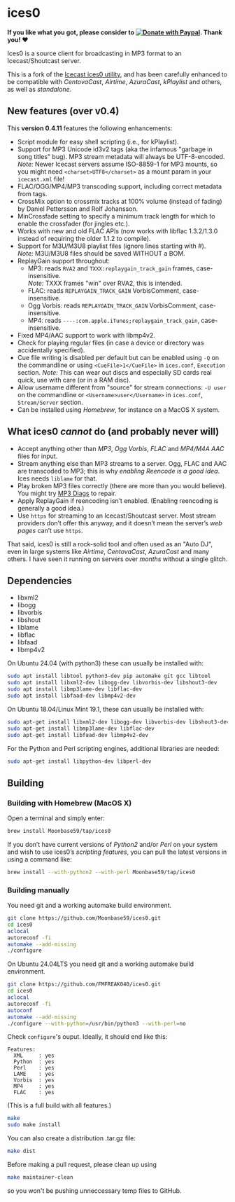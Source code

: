 # ices0

**If you like what you got, please consider to [![Donate with Paypal](https://www.paypalobjects.com/en_US/i/btn/btn_donate_LG.gif)](https://www.paypal.com/donate/?hosted_button_id=PBPR63362LDEU). Thank you! ❤️**

Ices0 is a source client for broadcasting in MP3 format to an Icecast/Shoutcast server.

This is a fork of the [Icecast ices0 utility](http://www.icecast.org/ices.php),
and has been carefully enhanced to be compatible with _CentovaCast_, _Airtime_, _AzuraCast_, _kPlaylist_ and others, as well as _standalone_.

## New features (over v0.4)

This **version 0.4.11** features the following enhancements:

* Script module for easy shell scripting (i.e., for kPlaylist).
* Support for MP3 Unicode id3v2 tags (aka the infamous "garbage in
  song titles" bug). MP3 stream metadata will always be UTF-8-encoded.  
  _Note:_ Newer Icecast servers assume ISO-8859-1 for MP3 mounts,
  so you might need `<charset>UTF8</charset>` as a mount param
  in your `icecast.xml` file!
* FLAC/OGG/MP4/MP3 transcoding support, including correct metadata from tags.
* CrossMix option to crossmix tracks at 100% volume (instead
  of fading) by Daniel Pettersson and Rolf Johansson.
* MinCrossfade setting to specify a minimum track length for
  which to enable the crossfader (for jingles etc.).
* Works with new and old FLAC APIs (now works with libflac 1.3.2/1.3.0 instead
  of requiring the older 1.1.2 to compile).
* Support for M3U/M3U8 playlist files (ignore lines starting with #).  
  _Note:_ M3U/M3U8 files should be saved WITHOUT a BOM.
* ReplayGain support throughout:
  * MP3: reads `RVA2` and `TXXX:replaygain_track_gain` frames, case-insensitive.  
    _Note:_ TXXX frames "win" over RVA2, this is intended.
  * FLAC: reads `REPLAYGAIN_TRACK_GAIN` VorbisComment, case-insensitive.
  * Ogg Vorbis: reads `REPLAYGAIN_TRACK_GAIN` VorbisComment, case-insensitive.
  * MP4: reads `----:com.apple.iTunes;replaygain_track_gain`, case-insensitive.
* Fixed MP4/AAC support to work with libmp4v2.
* Check for playing regular files (in case a device or directory was accidentally specified).
* Cue file writing is disabled per default but can be enabled using `-Q` on the
  commandline or using `<CueFile>1</CueFile>` in `ices.conf`, `Execution` section.
  _Note:_ This can wear out discs and especially SD cards real quick, use with
  care (or in a RAM disc).
* Allow username different from "source" for stream connections: `-U user` on
  the commandline or `<Username>user</Username>` in `ices.conf`, `Stream/Server`
  section.
* Can be installed using _Homebrew_, for instance on a MacOS X system.

## What ices0 _cannot_ do (and probably never will)

* Accept anything other than _MP3_, _Ogg Vorbis_, _FLAC_ and _MP4/M4A AAC_ files for input.
* Stream anything else than MP3 streams to a server. Ogg, FLAC and AAC are transcoded to MP3; this is why _enabling Reencode is a good idea_. Ices needs `liblame` for that.
* Play broken MP3 files correctly (there are more than you would believe). You might try [MP3 Diags](http://mp3diags.sourceforge.net/) to repair.
* Apply ReplayGain if reencoding isn’t enabled. (Enabling reencoding is generally
  a good idea.)
* Use `https` for streaming to an Icecast/Shoutcast server. Most stream providers don’t offer this anyway, and it doesn’t mean the server’s _web pages_ can’t use `https`.

That said, ices0 is still a rock-solid tool and often used as an "Auto DJ", even in large systems like _Airtime_, _CentovaCast_, _AzuraCast_ and many others. I have seen it running on servers over _months_ without a single glitch.

## Dependencies

* libxml2
* libogg
* libvorbis
* libshout
* liblame
* libflac
* libfaad
* libmp4v2

On Ubuntu 24.04 (with python3) these can usually be installed with:

```bash
sudo apt install libtool python3-dev pip automake git gcc libtool
sudo apt install libxml2-dev libogg-dev libvorbis-dev libshout3-dev
sudo apt install libmp3lame-dev libflac-dev
sudo apt install libfaad-dev libmp4v2-dev
```

On Ubuntu 18.04/Linux Mint 19.1, these can usually be installed with:

```bash
sudo apt-get install libxml2-dev libogg-dev libvorbis-dev libshout3-dev
sudo apt-get install libmp3lame-dev libflac-dev
sudo apt-get install libfaad-dev libmp4v2-dev
```

For the Python and Perl scripting engines, additional libraries are needed:

```bash
sudo apt-get install libpython-dev libperl-dev
```

## Building

### Building with Homebrew (MacOS X)

Open a terminal and simply enter:

```bash
brew install Moonbase59/tap/ices0
```

If you don’t have current versions of _Python2_ and/or _Perl_ on your system and wish to use ices0’s _scripting features_, you can pull the latest versions in using a command like:

```bash
brew install --with-python2 --with-perl Moonbase59/tap/ices0
```

### Building manually

You need git and a working automake build environment.

```bash
git clone https://github.com/Moonbase59/ices0.git
cd ices0
aclocal
autoreconf -fi
automake --add-missing
./configure
```

On Ubuntu 24.04LTS you need git and a working automake build environment.

```bash
git clone https://github.com/FMFREAK040/ices0.git
cd ices0
aclocal
autoreconf -fi
autoconf
automake --add-missing
./configure --with-python=/usr/bin/python3 --with-perl=no
```

Check `configure`'s ouput. Ideally, it should end like this:
```
Features:
  XML     : yes
  Python  : yes
  Perl    : yes
  LAME    : yes
  Vorbis  : yes
  MP4     : yes
  FLAC    : yes
```
(This is a full build with all features.)

```bash
make
sudo make install
```

You can also create a distribution .tar.gz file:
```bash
make dist
```

Before making a pull request, please clean up using
```bash
make maintainer-clean
```
so you won't be pushing unneccessary temp files to GitHub.
